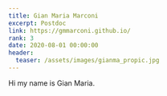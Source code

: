 ```yaml
---
title: Gian Maria Marconi
excerpt: Postdoc
link: https://gmmarconi.github.io/
rank: 3
date: 2020-08-01 00:00:00
header:
  teaser: /assets/images/gianma_propic.jpg
---
```


Hi my name is Gian Maria.
